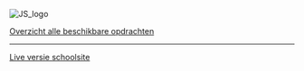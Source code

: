 ![JS_logo](js.png)

[Overzicht alle beschikbare opdrachten](https://trello.com/b/xo5TJzFr/javascript-achievements)

----------------------------------------------------------------------------------------------

[Live versie schoolsite](http://31515.hosts1.ma-cloud.nl/Javascript-Achievements/)
